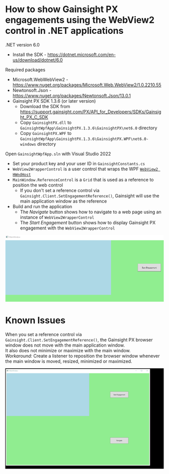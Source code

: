 # How to show Gainsight PX engagements using the WebView2 control in .NET applications

.NET version 6.0
- Install the SDK - https://dotnet.microsoft.com/en-us/download/dotnet/6.0

Required packages
- Microsoft.WebWebView2 - https://www.nuget.org/packages/Microsoft.Web.WebView2/1.0.2210.55
- Newtonsoft.Json - https://www.nuget.org/packages/Newtonsoft.Json/13.0.1
- Gainsight PX SDK 1.3.6 (or later version)
  - Download the SDK from https://support.gainsight.com/PX/API_for_Developers/SDKs/Gainsight_PX_C_SDK
  - Copy `GainsightPX.dll` to `GainsightWpfApp\GainsightPX.1.3.6\GainsightPX\net6.0` directory
  - Copy `GainsightPX.WPF` to `GainsightWpfApp\GainsightPX.1.3.6\GainsightPX.WPF\net6.0-windows` directory

Open `GainsightWpfApp.sln` with Visual Studio 2022
- Set your product key and your user ID in `GainsightConstants.cs`
- `WebView2WrapperControl` is a user control that wraps the WPF [`WebView2 HWndHost`](https://learn.microsoft.com/en-us/dotnet/api/microsoft.web.webview2.wpf.webview2)
- `MainWindow.ReferenceControl` is a `Grid` that is used as a reference to position the web control
  - If you don't set a reference control via `Gainsight.Client.SetEngagementReference()`, Gainsight will use the main application window as the reference
- Build and run the application
  - The _Navigate_ button shows how to navigate to a web page using an instance of `WebView2WrapperControl`
  - The _Start Engagement_ button shows how to display Gainsight PX engagement with the `WebView2WrapperControl`

![img](gainsight-wpf-webview2.gif)

# Known Issues

When you set a reference control via `Gainsight.Client.SetEngagementReference()`, the Gainsight PX browser window does not move with the main application window.<br/>
It also does not minimize or maximize with the main window.<br/>
_Workaround:_ Create a listener to reposition the browser window whenever the main window is moved, resized, minimized or  maximized.<br/>

![img](open-issue-not-moving-with-main-window.gif)